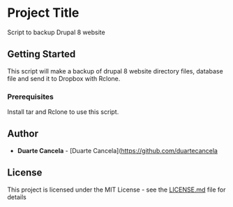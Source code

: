 # Project Title

Script to backup Drupal 8 website

## Getting Started

This script will make a backup of drupal 8 website directory files, database file and send it to Dropbox with Rclone.

### Prerequisites

Install tar and Rclone to use this script.

## Author

* **Duarte Cancela** - [Duarte Cancela](https://github.com/duartecancela

## License

This project is licensed under the MIT License - see the [LICENSE.md](LICENSE.md) file for details

